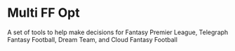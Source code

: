 # Multi FF Opt
A set of tools to help make decisions for Fantasy Premier League, Telegraph Fantasy Football, Dream Team, and Cloud Fantasy Football